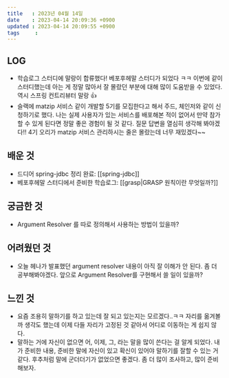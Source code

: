 ```yaml
---
title   : 2023년 04월 14일
date    : 2023-04-14 20:09:36 +0900
updated : 2023-04-14 20:09:55 +0900
tags     : 
---
```

## LOG
- 학습로그 스터디에 말랑이 합류했다! 베포후헤말 스터디가 되었다 ㅋㅋ 이번에 같이 스터디했는데 아는 게 정말 많아서 잘 몰랐던 부분에 대해 많이 도움받을 수 있었다. 역시 스프링 컨트리뷰터 말랑 👍
- 슬랙에 matzip 서비스 같이 개발할 5기를 모집한다고 해서 주드, 체인저와 같이 신청하기로 했다. 나는 실제 사용자가 있는 서비스를 배포해본 적이 없어서 만약 참가할 수 있게 된다면 정말 좋은 경험이 될 것 같다. 질문 답변을 열심히 생각해 봐야겠다!! 4기 오리가 matzip 서비스 관리하시는 줄은 몰랐는데 너무 재밌겠다~~

## 배운 것
- 드디어 spring-jdbc 정리 완료: [[spring-jdbc]]
- 베포후헤말 스터디에서 준비한 학습로그: [[grasp|GRASP 원칙이란 무엇일까?]]

## 궁금한 것
- Argument Resolver 를 따로 정의해서 사용하는 방법이 있을까?

## 어려웠던 것
- 오늘 헤나가 발표했던 argument resolver 내용이 아직 잘 이해가 안 된다. 좀 더 공부해봐야겠다. 앞으로 Argument Resolver를 구현해서 쓸 일이 있을까?

## 느낀 것
- 요즘 조용히 말하기를 하고 있는데 잘 되고 있는지는 모르겠다..ㅋㅋ 자리를 옮겨볼까 생각도 했는데 이제 다들 자리가 고정된 것 같아서 어디로 이동하는 게 쉽지 않다.
- 말하는 거에 자신이 없으면 어, 이제, 그, 라는 말을 많이 쓴다는 걸 알게 되었다. 내가 준비한 내용, 준비한 말에 자신이 있고 확신이 있어야 말하기를 잘할 수 있는 거 같다. 후추처럼 말에 군더더기가 없었으면 좋겠다. 좀 더 많이 조사하고, 많이 준비해보자.